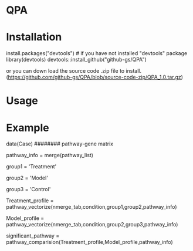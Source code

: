
# QPA


# Installation

install.packages("devtools") # if you have not installed "devtools" package
library(devtools)
devtools::install_github("github-gs/QPA")

or you can down load the source code .zip file to install.
(https://github.com/github-gs/QPA/blob/source-code-zip/QPA_1.0.tar.gz) 


# Usage

# Example

data(Case)  ######## pathway-gene matrix


pathway_info = merge(pathway_list)

group1 = 'Treatment'

group2 = 'Model'

group3 = 'Control'


Treatment_profile = pathway_vectorize(nmerge_tab,condition,group1,group2,pathway_info)

Model_profile = pathway_vectorize(nmerge_tab,condition,group2,group3,pathway_info)

significant_pathway = pathway_comparision(Treatment_profile,Model_profile,pathway_info)
